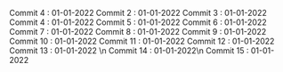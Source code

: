 Commit 4 : 01-01-2022
Commit 2 : 01-01-2022
Commit 3 : 01-01-2022
Commit 4 : 01-01-2022
Commit 5 : 01-01-2022
Commit 6 : 01-01-2022
Commit 7 : 01-01-2022
Commit 8 : 01-01-2022
Commit 9 : 01-01-2022<br/>
Commit 10 : 01-01-2022
Commit 11 : 01-01-2022
Commit 12 : 01-01-2022 <br />
Commit 13 : 01-01-2022 \n
Commit 14 : 01-01-2022\n
Commit 15 : 01-01-2022 <br />
